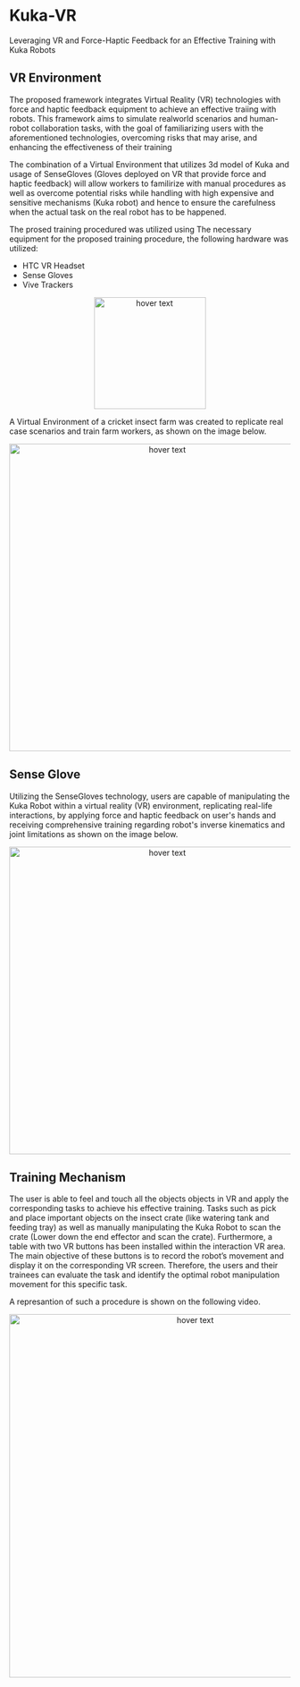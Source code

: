# Kuka-VR
Leveraging VR and Force-Haptic Feedback for an Effective Training with Kuka Robots

## VR Environment

The proposed framework integrates Virtual Reality (VR) technologies with force and haptic feedback equipment to achieve an effective traiing with robots. This framework aims to simulate realworld scenarios and human-robot collaboration tasks, with the goal of familiarizing users with the aforementioned technologies, overcoming risks that may arise, and enhancing the effectiveness of their training

The combination of a Virtual Environment that utilizes 3d model of Kuka and usage of SenseGloves (Gloves deployed on VR that provide force and haptic feedback) will allow workers to familirize with manual procedures as well as overcome potential risks while handling with high expensive and sensitive mechanisms (Kuka robot) and hence to ensure the carefulness when the actual task on the real robot has to be happened.

The prosed training procedured was utilized using  The necessary equipment for the proposed training procedure, the following hardware was utilized:
- HTC VR Headset
- Sense Gloves
- Vive Trackers

<p align="center">
  <img src="https://github.com/pkatranitsiotis/Kuka-VR/assets/101392986/a767d58d-87c6-4e99-acb9-c097fbe09ddc" width="200" title="hover text">
</p>


A Virtual Environment of a cricket insect farm was created to replicate real case scenarios and train farm workers, as shown on the image below.

<p align="center">
  <img src="https://github.com/pkatranitsiotis/Kuka-VR/assets/101392986/7135b1d9-429a-4b77-80ee-35c3649ba5ab" width="550" title="hover text">
</p>

## Sense Glove

Utilizing the SenseGloves technology, users are capable of manipulating the Kuka Robot within a virtual reality (VR) environment, replicating real-life interactions, by applying force and haptic feedback on user's hands and receiving comprehensive training regarding robot's inverse kinematics and joint limitations as shown on the image below.

<p align="center">
  <img src="https://github.com/pkatranitsiotis/Kuka-VR/assets/101392986/b86ec2e8-5818-4832-be22-9c0480cf6b1d" width="550" title="hover text">
</p>

## Training Mechanism

The user is able to feel and touch all the objects objects in VR and apply the corresponding tasks to achieve his effective training. Tasks such as pick and place important objects on the insect crate (like watering tank and feeding tray) as well as manually manipulating the Kuka Robot to scan the crate (Lower down the end effector and scan the crate). Furthermore, a table with two VR buttons has been installed within the interaction VR area. The main objective of these buttons is to record the robot’s movement and display it on the corresponding VR screen. Therefore, the users and their trainees can evaluate the task and identify the optimal robot manipulation movement for this specific task.

A represantion of such a procedure is shown on the following video.

<p align="center">
  <img src="https://github.com/pkatranitsiotis/Kuka-VR/assets/101392986/494955b2-7bc2-4869-bfd4-109947ab8466" width="650" title="hover text">
</p>



